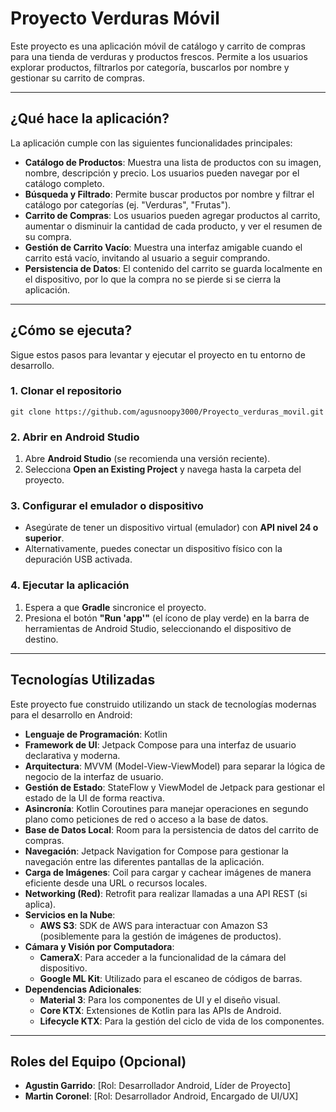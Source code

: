 # Proyecto Verduras Móvil

Este proyecto es una aplicación móvil de catálogo y carrito de compras para una tienda de verduras y productos frescos. Permite a los usuarios explorar productos, filtrarlos por categoría, buscarlos por nombre y gestionar su carrito de compras.

---

## ¿Qué hace la aplicación?

La aplicación cumple con las siguientes funcionalidades principales:

-   **Catálogo de Productos**: Muestra una lista de productos con su imagen, nombre, descripción y precio. Los usuarios pueden navegar por el catálogo completo.
-   **Búsqueda y Filtrado**: Permite buscar productos por nombre y filtrar el catálogo por categorías (ej. "Verduras", "Frutas").
-   **Carrito de Compras**: Los usuarios pueden agregar productos al carrito, aumentar o disminuir la cantidad de cada producto, y ver el resumen de su compra.
-   **Gestión de Carrito Vacío**: Muestra una interfaz amigable cuando el carrito está vacío, invitando al usuario a seguir comprando.
-   **Persistencia de Datos**: El contenido del carrito se guarda localmente en el dispositivo, por lo que la compra no se pierde si se cierra la aplicación.

---

## ¿Cómo se ejecuta?

Sigue estos pasos para levantar y ejecutar el proyecto en tu entorno de desarrollo.

### 1. Clonar el repositorio
```
git clone https://github.com/agusnoopy3000/Proyecto_verduras_movil.git
```
### 2. Abrir en Android Studio

1.  Abre **Android Studio** (se recomienda una versión reciente).
2.  Selecciona **Open an Existing Project** y navega hasta la carpeta del proyecto.

### 3. Configurar el emulador o dispositivo

-   Asegúrate de tener un dispositivo virtual (emulador) con **API nivel 24 o superior**.
-   Alternativamente, puedes conectar un dispositivo físico con la depuración USB activada.

### 4. Ejecutar la aplicación

1.  Espera a que **Gradle** sincronice el proyecto.
2.  Presiona el botón **"Run 'app'"** (el ícono de play verde) en la barra de herramientas de Android Studio, seleccionando el dispositivo de destino.

---

## Tecnologías Utilizadas

Este proyecto fue construido utilizando un stack de tecnologías modernas para el desarrollo en Android:

-   **Lenguaje de Programación**: Kotlin
-   **Framework de UI**: Jetpack Compose para una interfaz de usuario declarativa y moderna.
-   **Arquitectura**: MVVM (Model-View-ViewModel) para separar la lógica de negocio de la interfaz de usuario.
-   **Gestión de Estado**: StateFlow y ViewModel de Jetpack para gestionar el estado de la UI de forma reactiva.
-   **Asincronía**: Kotlin Coroutines para manejar operaciones en segundo plano como peticiones de red o acceso a la base de datos.
-   **Base de Datos Local**: Room para la persistencia de datos del carrito de compras.
-   **Navegación**: Jetpack Navigation for Compose para gestionar la navegación entre las diferentes pantallas de la aplicación.
-   **Carga de Imágenes**: Coil para cargar y cachear imágenes de manera eficiente desde una URL o recursos locales.
-   **Networking (Red)**: Retrofit para realizar llamadas a una API REST (si aplica).
-   **Servicios en la Nube**:
    -   **AWS S3**: SDK de AWS para interactuar con Amazon S3 (posiblemente para la gestión de imágenes de productos).
-   **Cámara y Visión por Computadora**:
    -   **CameraX**: Para acceder a la funcionalidad de la cámara del dispositivo.
    -   **Google ML Kit**: Utilizado para el escaneo de códigos de barras.
-   **Dependencias Adicionales**:
    -   **Material 3**: Para los componentes de UI y el diseño visual.
    -   **Core KTX**: Extensiones de Kotlin para las APIs de Android.
    -   **Lifecycle KTX**: Para la gestión del ciclo de vida de los componentes.

---

## Roles del Equipo (Opcional)

-   **Agustin Garrido**: [Rol: Desarrollador Android, Líder de Proyecto]
-   **Martin Coronel**: [Rol: Desarrollador Android, Encargado de UI/UX]
